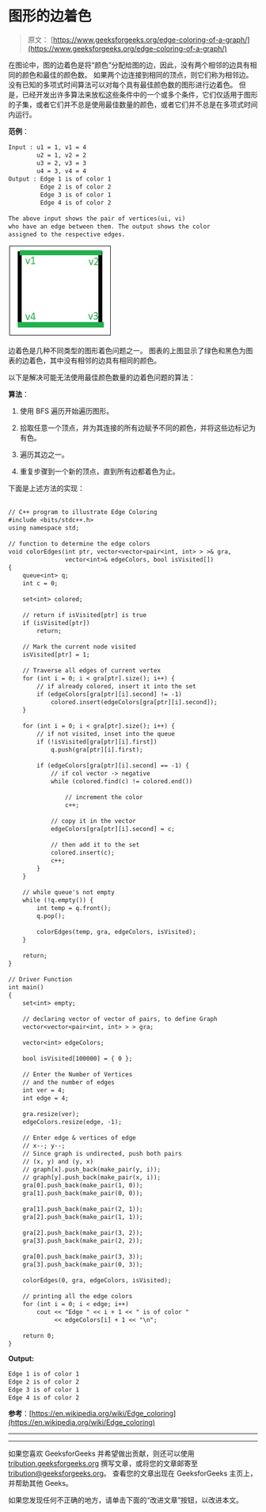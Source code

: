 # 图形的边着色

> 原文： [https://www.geeksforgeeks.org/edge-coloring-of-a-graph/](https://www.geeksforgeeks.org/edge-coloring-of-a-graph/)

在图论中，图的边着色是将“颜色”分配给图的边，因此，没有两个相邻的边具有相同的颜色和最佳的颜色数。 如果两个边连接到相同的顶点，则它们称为相邻边。 没有已知的多项式时间算法可以对每个具有最佳颜色数的图形进行边着色。 但是，已经开发出许多算法来放松这些条件中的一个或多个条件，它们仅适用于图形的子集，或者它们并不总是使用最佳数量的颜色，或者它们并不总是在多项式时间内运行。

**范例**：

```
Input : u1 = 1, v1 = 4 
        u2 = 1, v2 = 2
        u3 = 2, v3 = 3
        u4 = 3, v4 = 4
Output : Edge 1 is of color 1
         Edge 2 is of color 2
         Edge 3 is of color 1
         Edge 4 is of color 2

The above input shows the pair of vertices(ui, vi)
who have an edge between them. The output shows the color 
assigned to the respective edges.

```

![](img/80e6df6b2902fcf3a48e281ef68f8a73.png)

边着色是几种不同类型的图形着色问题之一。 图表的上图显示了绿色和黑色为图表的边着色，其中没有相邻的边具有相同的颜色。

以下是解决可能无法使用最佳颜色数量的边着色问题的算法：

**算法**：

1.  使用 BFS 遍历开始遍历图形。

2.  拾取任意一个顶点，并为其连接的所有边赋予不同的颜色，并将这些边标记为有色。

3.  遍历其边之一。

4.  重复步骤到一个新的顶点，直到所有边都着色为止。

下面是上述方法的实现：

```

// C++ program to illustrate Edge Coloring 
#include <bits/stdc++.h> 
using namespace std; 

// function to determine the edge colors 
void colorEdges(int ptr, vector<vector<pair<int, int> > >& gra, 
                vector<int>& edgeColors, bool isVisited[]) 
{ 
    queue<int> q; 
    int c = 0; 

    set<int> colored; 

    // return if isVisited[ptr] is true 
    if (isVisited[ptr]) 
        return; 

    // Mark the current node visited 
    isVisited[ptr] = 1; 

    // Traverse all edges of current vertex 
    for (int i = 0; i < gra[ptr].size(); i++) { 
        // if already colored, insert it into the set 
        if (edgeColors[gra[ptr][i].second] != -1) 
            colored.insert(edgeColors[gra[ptr][i].second]); 
    } 

    for (int i = 0; i < gra[ptr].size(); i++) { 
        // if not visited, inset into the queue 
        if (!isVisited[gra[ptr][i].first]) 
            q.push(gra[ptr][i].first); 

        if (edgeColors[gra[ptr][i].second] == -1) { 
            // if col vector -> negative 
            while (colored.find(c) != colored.end()) 

                // increment the color 
                c++; 

            // copy it in the vector 
            edgeColors[gra[ptr][i].second] = c; 

            // then add it to the set 
            colored.insert(c); 
            c++; 
        } 
    } 

    // while queue's not empty 
    while (!q.empty()) { 
        int temp = q.front(); 
        q.pop(); 

        colorEdges(temp, gra, edgeColors, isVisited); 
    } 

    return; 
} 

// Driver Function 
int main() 
{ 
    set<int> empty; 

    // declaring vector of vector of pairs, to define Graph 
    vector<vector<pair<int, int> > > gra; 

    vector<int> edgeColors; 

    bool isVisited[100000] = { 0 }; 

    // Enter the Number of Vertices 
    // and the number of edges 
    int ver = 4; 
    int edge = 4; 

    gra.resize(ver); 
    edgeColors.resize(edge, -1); 

    // Enter edge & vertices of edge 
    // x--; y--; 
    // Since graph is undirected, push both pairs 
    // (x, y) and (y, x) 
    // graph[x].push_back(make_pair(y, i)); 
    // graph[y].push_back(make_pair(x, i)); 
    gra[0].push_back(make_pair(1, 0)); 
    gra[1].push_back(make_pair(0, 0)); 

    gra[1].push_back(make_pair(2, 1)); 
    gra[2].push_back(make_pair(1, 1)); 

    gra[2].push_back(make_pair(3, 2)); 
    gra[3].push_back(make_pair(2, 2)); 

    gra[0].push_back(make_pair(3, 3)); 
    gra[3].push_back(make_pair(0, 3)); 

    colorEdges(0, gra, edgeColors, isVisited); 

    // printing all the edge colors 
    for (int i = 0; i < edge; i++) 
        cout << "Edge " << i + 1 << " is of color "
             << edgeColors[i] + 1 << "\n"; 

    return 0; 
} 

```

**Output:**

```
Edge 1 is of color 1
Edge 2 is of color 2
Edge 3 is of color 1
Edge 4 is of color 2

```

**参考**：[https://en.wikipedia.org/wiki/Edge_coloring](https://en.wikipedia.org/wiki/Edge_coloring)



* * *

* * *

如果您喜欢 GeeksforGeeks 并希望做出贡献，则还可以使用 [tribution.geeksforgeeks.org](https://contribute.geeksforgeeks.org/) 撰写文章，或将您的文章邮寄至 tribution@geeksforgeeks.org。 查看您的文章出现在 GeeksforGeeks 主页上，并帮助其他 Geeks。

如果您发现任何不正确的地方，请单击下面的“改进文章”按钮，以改进本文。